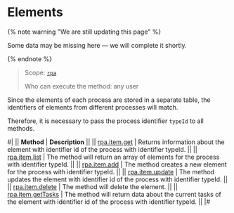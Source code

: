 # Elements

{% note warning "We are still updating this page" %}

Some data may be missing here — we will complete it shortly.

{% endnote %}

> Scope: [`rpa`](../../../scopes/permissions.md)
>
> Who can execute the method: any user

Since the elements of each process are stored in a separate table, the identifiers of elements from different processes will match.

Therefore, it is necessary to pass the process identifier `typeId` to all methods.

#|
|| **Method** | **Description** ||
|| [rpa.item.get](./rpa-item-get.md) | Returns information about the element with identifier id of the process with identifier typeId. ||
|| [rpa.item.list](./rpa-item-list.md) | The method will return an array of elements for the process with identifier typeId. ||
|| [rpa.item.add](./rpa-item-add.md) | The method creates a new element for the process with identifier typeId. ||
|| [rpa.item.update](./rpa-item-update.md) | The method updates the element with identifier id of the process with identifier typeId. ||
|| [rpa.item.delete](./rpa-item-delete.md) | The method will delete the element. ||
|| [rpa.item.getTasks](./rpa-item-get-tasks.md) | The method will return data about the current tasks of the element with identifier id of the process with identifier typeId. ||
|#